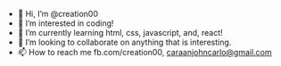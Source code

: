 - 👋 Hi, I’m @creation00
- 👀 I’m interested in coding!
- 🌱 I’m currently learning html, css, javascript, and, react!
- 💞️ I’m looking to collaborate on anything that is interesting.
- 📫 How to reach me fb.com/creation00, caraanjohncarlo@gmail.com

<!---
creation00/creation00 is a ✨ special ✨ repository because its `README.md` (this file) appears on your GitHub profile.
You can click the Preview link to take a look at your changes.
--->
